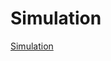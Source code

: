 # **Simulation**
[Simulation](https://drive.google.com/file/d/1HMvbPtSa7d6WaQKyQS5NScj-5r65bjrz/view?usp=sharing)
